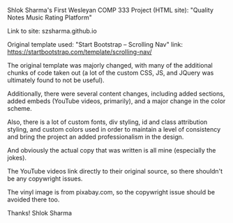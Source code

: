 Shlok Sharma's First Wesleyan COMP 333 Project (HTML site): "Quality Notes Music Rating Platform"

Link to site: szsharma.github.io

Original template used: "Start Bootstrap – Scrolling Nav"
	link: https://startbootstrap.com/template/scrolling-nav/

The original template was majorly changed, with many of the additional chunks of code taken out (a lot of the custom CSS, JS, and JQuery was ultimately found to not be useful). 

Additionally, there were several content changes, including added sections, added embeds (YouTube videos, primarily), and a major change in the color scheme. 

Also, there is a lot of custom fonts, div styling, id and class attribution styling, and custom colors used in order to maintain a level of consistency and bring the project an added professionalism in the design. 

And obviously the actual copy that was written is all mine (especially the jokes). 

The YouTube videos link directly to their original source, so there shouldn't be any copywright issues. 

The vinyl image is from pixabay.com, so the copywright issue should be avoided there too. 

Thanks!
Shlok Sharma
